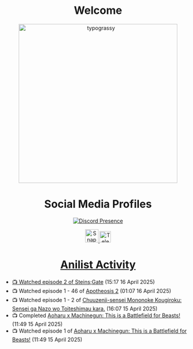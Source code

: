 <div align="center">

# Welcome
<a href="https://github.com/kawarimidoll/typograssy">
    <img alt="typograssy" src="https://typograssy.deno.dev/api?text=%E3%82%88%E3%81%86%E3%81%93%E3%81%9D%E3%81%BF%E3%81%AA%E3%81%95%E3%82%93%20-%20Sheby--&&l0=none&l1=82d9d0&l2=027353&l3=038c4c&l4=01402e&bg=none&frame=none&speed=100&comment=" width="421.99">
</a>

</div>

<div align="center">

# Social Media Profiles

[![Discord Presence](https://lanyard.cnrad.dev/api/612532963938271232)](https://discord.com/users/612532963938271232)


<a href="https://www.snapchat.com/add/a.sheby" title="Snapchat Profile">
    <img src="https://www.freepnglogos.com/uploads/snapchat-logo-png-0.png" width="35" alt="Snapchat Logo" />


<a href="https://t.me/ASheby" title="Telegram Profile">
    <img src="https://www.freepnglogos.com/uploads/telegram-logo-png-0.png" width="30" alt="Telegram Logo" />


</div>

<div align="center">

# Anilist Activity

</div>

<!-- ANILIST_ACTIVITY:start -->

-   📺 Watched episode 2 of [Steins;Gate](https://anilist.co/anime/9253) (15:17 16 April 2025)
-   📺 Watched episode 1 - 46 of [Apotheosis 2](https://anilist.co/anime/174703) (01:07 16 April 2025)
-   📺 Watched episode 1 - 2 of [Chuuzenji-sensei Mononoke Kougiroku: Sensei ga Nazo wo Toiteshimau kara.](https://anilist.co/anime/182419) (16:07 15 April 2025)
-   📺 Completed [Aoharu x Machinegun: This is a Battlefield for Beasts!](https://anilist.co/anime/21414) (11:49 15 April 2025)
-   📺 Watched episode 1 of [Aoharu x Machinegun: This is a Battlefield for Beasts!](https://anilist.co/anime/21414) (11:49 15 April 2025)

<!-- ANILIST_ACTIVITY:end -->
